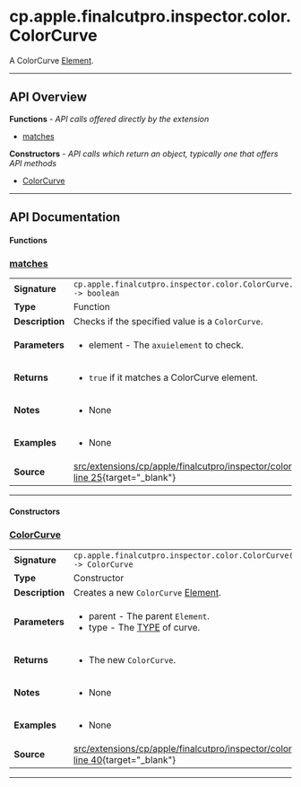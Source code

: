 # cp.apple.finalcutpro.inspector.color.ColorCurve

A ColorCurve [Element](cp.ui.Element.md).

---

## API Overview
**Functions** - _API calls offered directly by the extension_
 * [matches](#matches)

**Constructors** - _API calls which return an object, typically one that offers API methods_
 * [ColorCurve](#colorcurve)


---

## API Documentation

#### Functions


### [matches](#matches)

|                                             |                                                                                     |
| --------------------------------------------|-------------------------------------------------------------------------------------|
| **Signature**                               | `cp.apple.finalcutpro.inspector.color.ColorCurve.matches(element) -> boolean`                                                                    |
| **Type**                                    | Function                                                                     |
| **Description**                             | Checks if the specified value is a `ColorCurve`.                                                                     |
| **Parameters**                              | <ul><li>element       - The `axuielement` to check.</li></ul> |
| **Returns**                                 | <ul><li>`true` if it matches a ColorCurve element.</li></ul>          |
| **Notes**                                   | <ul><li>None</li></ul> |
| **Examples**                                | <ul><li>None</li></ul> |
| **Source**                                  | [src/extensions/cp/apple/finalcutpro/inspector/color/ColorCurve.lua line 25](https://github.com/CommandPost/CommandPost/blob/develop/src/extensions/cp/apple/finalcutpro/inspector/color/ColorCurve.lua#L25){target="_blank"} |

---

#### Constructors


### [ColorCurve](#colorcurve)

|                                             |                                                                                     |
| --------------------------------------------|-------------------------------------------------------------------------------------|
| **Signature**                               | `cp.apple.finalcutpro.inspector.color.ColorCurve(parent, type) -> ColorCurve`                                                                    |
| **Type**                                    | Constructor                                                                     |
| **Description**                             | Creates a new `ColorCurve` [Element](cp.ui.Element.md).                                                                     |
| **Parameters**                              | <ul><li>parent    - The parent `Element`.</li><li>type     - The [TYPE](#TYPE) of curve.</li></ul> |
| **Returns**                                 | <ul><li>The new `ColorCurve`.</li></ul>          |
| **Notes**                                   | <ul><li>None</li></ul> |
| **Examples**                                | <ul><li>None</li></ul> |
| **Source**                                  | [src/extensions/cp/apple/finalcutpro/inspector/color/ColorCurve.lua line 40](https://github.com/CommandPost/CommandPost/blob/develop/src/extensions/cp/apple/finalcutpro/inspector/color/ColorCurve.lua#L40){target="_blank"} |

---

